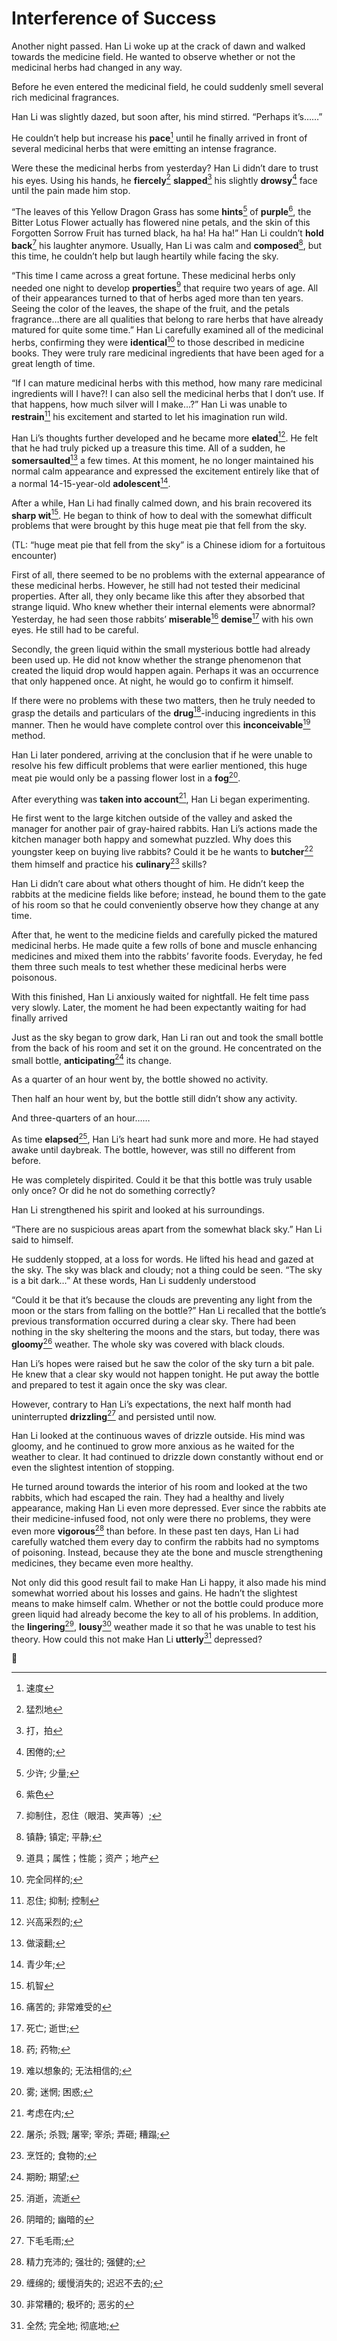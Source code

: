 # Interference of Success

Another night passed. Han Li woke up at the crack of  dawn and walked towards the medicine field. He wanted to observe whether or not the medicinal herbs had changed in any way.

Before he even entered the medicinal field, he could suddenly smell several rich medicinal fragrances.

Han Li was slightly dazed, but soon after, his mind stirred. “Perhaps it’s……”

He couldn’t help but increase his **pace**[^1] until he finally arrived in front of several medicinal herbs that were emitting an intense fragrance.

Were these the medicinal herbs from yesterday? Han Li didn’t dare to trust his eyes. Using his hands, he **fiercely**[^2] **slapped**[^3] his slightly **drowsy**[^4] face until the pain made him stop.

“The leaves of this Yellow Dragon Grass has some **hints**[^5] of **purple**[^6], the Bitter Lotus Flower actually has flowered nine petals, and the skin of this Forgotten Sorrow Fruit has turned black, ha ha! Ha ha!” Han Li couldn’t **hold back**[^7] his laughter anymore. Usually, Han Li was calm and **composed**[^8], but this time, he couldn’t help but laugh heartily while facing the sky.

“This time I came across a great fortune. These medicinal herbs only needed one night to develop **properties**[^9] that require two years of age. All of their appearances turned to that of herbs aged more than ten years. Seeing the color of the leaves, the shape of the fruit, and the petals fragrance…there are all qualities that belong to rare herbs that have already matured for quite some time.” Han Li carefully examined all of the medicinal herbs, confirming they were **identical**[^10] to those described in medicine books. They were truly rare medicinal ingredients that have  been aged for a great length of time.

“If I can mature medicinal herbs with this method, how many rare medicinal ingredients will I have?! I can also sell the medicinal herbs that I don’t use. If that happens, how much silver will I make…?” Han Li was unable to **restrain**[^11] his excitement and started to let his imagination run wild.

Han Li’s thoughts further developed and he became more **elated**[^12]. He felt that he had truly picked up a  treasure this time. All of a sudden, he **somersaulted**[^13] a few times. At this moment, he no longer maintained his normal calm appearance and expressed the excitement entirely like that of a normal 14-15-year-old **adolescent**[^14].

After a while, Han Li had finally calmed down, and his brain recovered its **sharp wit**[^15]. He began to think of how to deal with the somewhat difficult problems that were  brought by this huge meat pie that fell from the sky.

(TL: “huge meat pie that fell from the sky” is a Chinese idiom for a fortuitous encounter)

First of all, there seemed to be no problems with the external appearance of these medicinal herbs. However, he still had not tested their medicinal  properties. After all, they only became like this after they absorbed that strange liquid. Who knew whether their internal elements were abnormal? Yesterday, he had seen those rabbits’ **miserable**[^16] **demise**[^17] with his own eyes. He still had to be careful.

Secondly, the green liquid within the small mysterious bottle had already been used up. He did not know whether the strange phenomenon that created the  liquid drop would happen again. Perhaps it was an occurrence that only happened once. At night, he would go to confirm it himself.

If there were no problems with these two matters, then he truly needed to grasp the details and particulars of the **drug**[^18]-inducing ingredients in this manner. Then he would have complete control over this **inconceivable**[^19]  method. 

Han Li later pondered, arriving at the conclusion that if he were unable to resolve his few difficult problems that were earlier mentioned, this huge meat pie would only be a passing flower lost in a **fog**[^20].

After everything was **taken into account**[^21], Han Li began experimenting.

He first went to the large kitchen outside of the valley and asked the manager for another pair of gray-haired rabbits. Han Li’s actions made the kitchen manager both happy and somewhat puzzled. Why does this  youngster keep on buying live rabbits? Could it be he wants to **butcher**[^22] them himself and practice his **culinary**[^23] skills?

Han Li didn’t care about what others thought of him. He didn’t keep the rabbits at the medicine fields like before; instead, he bound them to the gate of his room so that he could conveniently observe how they change at any time.

After that, he went to the medicine fields and carefully picked the matured medicinal herbs. He made quite a few rolls of bone and muscle enhancing medicines and mixed them into the rabbits’ favorite foods. Everyday, he fed them three such meals to test whether these medicinal herbs were poisonous.

With this finished, Han Li anxiously waited for nightfall. He felt time pass very slowly. Later, the moment he had been expectantly waiting for had finally arrived

Just as the sky began to grow dark, Han Li ran out and took the small bottle from the back of his room and set it on the ground. He concentrated on the small bottle,  **anticipating**[^24] its change.

As a quarter of an hour went by, the bottle showed no activity.

Then half an hour went by, but the bottle still didn’t show any activity.

And three-quarters of an hour……

As time **elapsed**[^25], Han Li’s heart had sunk more and more. He had stayed awake until daybreak. The bottle, however, was still no different from before.

He was completely dispirited. Could it be that this bottle was truly usable only once? Or did he not do something correctly?

Han Li strengthened his spirit and looked at his surroundings.

“There are no suspicious areas apart from the somewhat black sky.” Han Li said to himself.

He suddenly stopped, at a loss for words. He lifted his head and gazed at  the sky. The sky was black and cloudy; not a thing could be seen. “The sky is a bit dark…” At these words, Han Li suddenly understood

“Could it be that it’s because the clouds are preventing any light from the moon or the stars from falling on the bottle?” Han Li recalled that the bottle’s previous transformation occurred during a clear sky. There had  been nothing in the sky sheltering the moons and the stars, but today, there was **gloomy**[^26] weather. The whole sky was covered with black clouds.

Han Li’s hopes were raised but he saw the color of the sky turn a bit pale. He knew that a clear sky would not happen tonight. He put away the bottle and prepared to test it again once the sky was clear.

However, contrary to Han Li’s expectations, the next half month had uninterrupted **drizzling**[^27] and persisted until now.

Han Li looked at the continuous waves of drizzle outside. His mind was gloomy, and he continued to grow more anxious as he waited for the weather to clear. It had continued to drizzle down constantly without end or even the slightest intention of stopping.

He turned around towards the interior of his room and looked at the two rabbits, which had escaped the rain. They had a healthy and lively appearance, making Han Li even more depressed. Ever since the rabbits ate their medicine-infused food, not only were there no problems, they were even more **vigorous**[^28] than before. In these past ten days, Han Li had carefully watched them every day to confirm the rabbits had no symptoms of poisoning. Instead, because they ate the bone and muscle strengthening medicines, they became even more healthy.

Not only did this good result fail to make Han Li happy, it also made his mind somewhat worried about his losses and gains. He hadn’t the slightest means to make himself calm. Whether or not the bottle could produce more green liquid had already become the key to all of his problems. In addition, the **lingering**[^29], **lousy**[^30] weather made it so that he  was unable to test his theory. How could this not make Han Li **utterly**[^31] depressed?

:pencil:

[^1]: 速度
[^2]: 猛烈地
[^3]: 打，拍
[^4]: 困倦的;
[^5]: 少许; 少量; 
[^6]: 紫色
[^7]: 抑制住，忍住（眼泪、笑声等）; 
[^8]: 镇静; 镇定; 平静; 
[^9]: 道具；属性；性能；资产；地产
[^10]: 完全同样的;
[^11]: 忍住; 抑制; 控制
[^12]: 兴高采烈的;
[^13]: 做滚翻; 
[^14]: 青少年; 
[^15]: 机智
[^16]: 痛苦的; 非常难受的
[^17]: 死亡; 逝世;
[^18]: 药; 药物; 
[^19]: 难以想象的; 无法相信的; 
[^20]: 雾; 迷惘; 困惑;
[^21]: 考虑在内; 
[^22]: 屠杀; 杀戮; 屠宰; 宰杀; 弄砸; 糟蹋; 
[^23]: 烹饪的; 食物的; 
[^24]: 期盼; 期望; 
[^25]: 消逝，流逝
[^26]: 阴暗的; 幽暗的
[^27]: 下毛毛雨; 
[^28]: 精力充沛的; 强壮的; 强健的; 
[^29]: 缠绵的; 缓慢消失的; 迟迟不去的; 
[^30]: 非常糟的; 极坏的; 恶劣的
[^31]: 全然; 完全地; 彻底地; 
